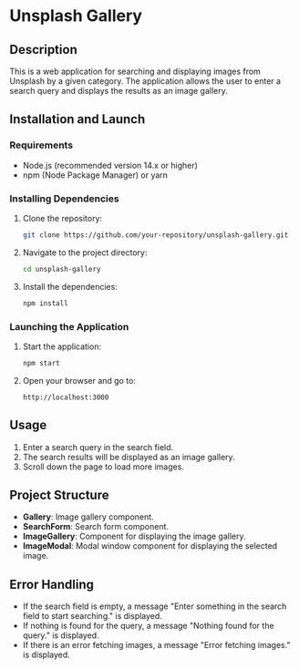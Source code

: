 # Unsplash Gallery

## Description
This is a web application for searching and displaying images from Unsplash by a given category. The application allows the user to enter a search query and displays the results as an image gallery.

## Installation and Launch

### Requirements
- Node.js (recommended version 14.x or higher)
- npm (Node Package Manager) or yarn

### Installing Dependencies
1. Clone the repository:
    ```bash
    git clone https://github.com/your-repository/unsplash-gallery.git
    ```

2. Navigate to the project directory:
    ```bash
    cd unsplash-gallery
    ```

3. Install the dependencies:
    ```bash
    npm install
    ```

### Launching the Application
1. Start the application:
    ```bash
    npm start
    ```

2. Open your browser and go to:
    ```
    http://localhost:3000
    ```

## Usage
1. Enter a search query in the search field.
2. The search results will be displayed as an image gallery.
3. Scroll down the page to load more images.

## Project Structure
- **Gallery**: Image gallery component.
- **SearchForm**: Search form component.
- **ImageGallery**: Component for displaying the image gallery.
- **ImageModal**: Modal window component for displaying the selected image.

## Error Handling
- If the search field is empty, a message "Enter something in the search field to start searching." is displayed.
- If nothing is found for the query, a message "Nothing found for the query." is displayed.
- If there is an error fetching images, a message "Error fetching images." is displayed.